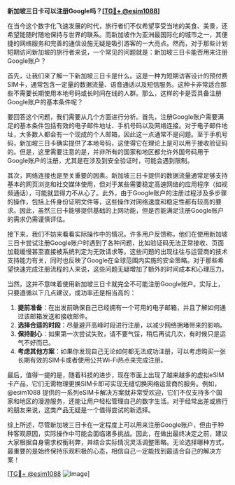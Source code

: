 **新加坡三日卡可以注册Google吗？[[TG💪+ @esim1088](https://t.me/s/esim1088)]**

在当今这个数字化飞速发展的时代，旅行者们不仅希望享受当地的美食、美景，还希望能随时随地保持与世界的联系。而新加坡作为亚洲最国际化的城市之一，其便捷的网络服务和完善的通信设施无疑是吸引游客的一大亮点。然而，对于那些计划短期访问新加坡的旅行者来说，一个常见的问题就是：新加坡三日卡能否用来注册Google账户？

首先，让我们来了解一下新加坡三日卡是什么。这是一种为短期访客设计的预付费SIM卡，通常包含一定量的数据流量、语音通话以及短信服务。这种卡非常适合那些不需要长期使用本地号码或长时间在线的人群。那么，这样的卡是否具备注册Google账户的基本条件呢？

要回答这个问题，我们需要从几个方面进行分析。首先，注册Google账户需要满足的基本条件包括有效的电子邮件地址、手机号码以及网络连接。对于电子邮件地址，大多数人都会有一个现成的个人邮箱，因此这一点通常不是问题。至于手机号码，新加坡三日卡确实提供了本地号码，这使得它在理论上是可以用于接收验证码的。但是，这里需要注意的是，并非所有的国家和地区都允许外国号码用于Google账户的注册，尤其是在涉及到安全验证时，可能会遇到限制。

其次，网络连接也是至关重要的因素。新加坡三日卡提供的数据流量通常足够支持基本的网页浏览和社交媒体使用，但对于某些需要稳定高速网络的应用程序（如视频通话），可能就显得力不从心了。此外，由于Google账户的注册过程涉及多步骤的操作，包括上传身份证明文件等，这些操作对网络速度和稳定性都有较高的要求。因此，虽然三日卡能够提供基础的上网功能，但是否能满足注册Google账户的需求仍需谨慎评估。

接下来，我们不妨来看看实际操作中的情况。许多用户反馈称，他们在使用新加坡三日卡尝试注册Google账户时遇到了各种问题，比如验证码无法正常接收、页面加载缓慢甚至直接被系统判定为无效请求等。这些问题的出现往往与运营商的技术支持能力有关，同时也反映了Google在全球范围内实施的安全策略。对于那些希望快速完成注册流程的人来说，这些问题无疑增加了额外的时间成本和心理压力。

当然，这并不意味着使用新加坡三日卡就完全不可能注册Google账户。实际上，只要遵循以下几点建议，成功率还是相当高的：

1. **提前准备**：在出发前确保自己已经拥有一个可用的电子邮箱，并且了解如何通过该邮箱发送和接收邮件。
2. **选择合适的时段**：尽量避开高峰时段进行注册，以减少网络拥堵带来的影响。
3. **保持耐心**：如果第一次尝试失败，请不要气馁，稍后再试几次，有时候只是运气不好而已。
4. **考虑其他方案**：如果你发现自己无论如何都无法成功注册，可以考虑购买一张长期有效的SIM卡或者使用公共Wi-Fi热点来完成注册。

最后，值得一提的是，随着科技的进步，现在市面上出现了越来越多的虚拟eSIM卡产品，它们无需物理更换SIM卡即可实现无缝切换网络运营商的服务。例如，@esim1088 提供的一系列eSIM卡解决方案就非常受欢迎，它们不仅支持多个国家和地区的漫游服务，还能让用户轻松管理自己的数字生活。对于经常出差或旅行的朋友来说，这类产品无疑是一个值得尝试的新选择。

综上所述，尽管新加坡三日卡在一定程度上可以用来注册Google账户，但由于种种客观原因，实际操作中可能会面临诸多挑战。因此，在做出最终决定之前，建议大家根据自身需求权衡利弊，并结合实际情况灵活调整策略。无论选择哪种方式，最重要的是始终保持乐观积极的心态，相信自己一定能找到最适合自己的解决方案！

[[TG💪+ @esim1088](https://t.me/s/esim1088) ![Image](https://i.postimg.cc/4NQfJmqS/Snipaste-2025-05-13-00-14-12.png)]